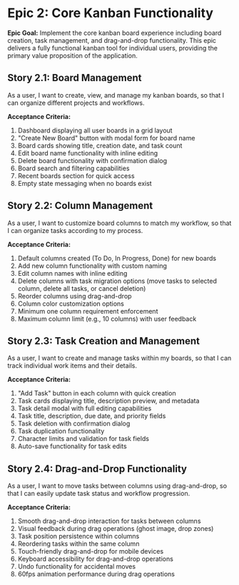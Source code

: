 # Epic 2: Core Kanban Functionality

**Epic Goal:** Implement the core kanban board experience including board creation, task management, and drag-and-drop functionality. This epic delivers a fully functional kanban tool for individual users, providing the primary value proposition of the application.

## Story 2.1: Board Management
As a user,
I want to create, view, and manage my kanban boards,
so that I can organize different projects and workflows.

**Acceptance Criteria:**
1. Dashboard displaying all user boards in a grid layout
2. "Create New Board" button with modal form for board name
3. Board cards showing title, creation date, and task count
4. Edit board name functionality with inline editing
5. Delete board functionality with confirmation dialog
6. Board search and filtering capabilities
7. Recent boards section for quick access
8. Empty state messaging when no boards exist

## Story 2.2: Column Management
As a user,
I want to customize board columns to match my workflow,
so that I can organize tasks according to my process.

**Acceptance Criteria:**
1. Default columns created (To Do, In Progress, Done) for new boards
2. Add new column functionality with custom naming
3. Edit column names with inline editing
4. Delete columns with task migration options (move tasks to selected column, delete all tasks, or cancel deletion)
5. Reorder columns using drag-and-drop
6. Column color customization options
7. Minimum one column requirement enforcement
8. Maximum column limit (e.g., 10 columns) with user feedback

## Story 2.3: Task Creation and Management
As a user,
I want to create and manage tasks within my boards,
so that I can track individual work items and their details.

**Acceptance Criteria:**
1. "Add Task" button in each column with quick creation
2. Task cards displaying title, description preview, and metadata
3. Task detail modal with full editing capabilities
4. Task title, description, due date, and priority fields
5. Task deletion with confirmation dialog
6. Task duplication functionality
7. Character limits and validation for task fields
8. Auto-save functionality for task edits

## Story 2.4: Drag-and-Drop Functionality
As a user,
I want to move tasks between columns using drag-and-drop,
so that I can easily update task status and workflow progression.

**Acceptance Criteria:**
1. Smooth drag-and-drop interaction for tasks between columns
2. Visual feedback during drag operations (ghost image, drop zones)
3. Task position persistence within columns
4. Reordering tasks within the same column
5. Touch-friendly drag-and-drop for mobile devices
6. Keyboard accessibility for drag-and-drop operations
7. Undo functionality for accidental moves
8. 60fps animation performance during drag operations
